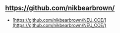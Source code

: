 ## https://github.com/nikbearbrown/

* [https://github.com/nikbearbrown/NEU_COE/](https://github.com/nikbearbrown/NEU_COE/)

